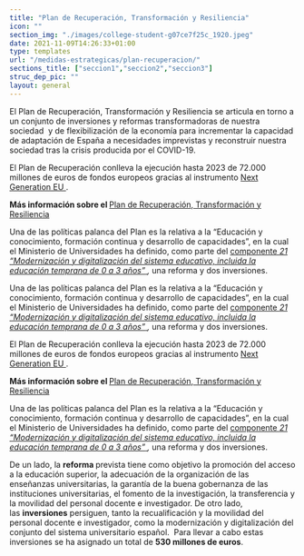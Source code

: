 ```yaml
---
title: "Plan de Recuperación, Transformación y Resiliencia"
icon: ""
section_img: "./images/college-student-g07ce7f25c_1920.jpeg"
date: 2021-11-09T14:26:33+01:00
type: templates
url: "/medidas-estrategicas/plan-recuperacion/"
sections_title: ["seccion1","seccion2","seccion3"]
struc_dep_pic: ""
layout: general
---
```

<p>El Plan de Recuperaci&oacute;n, Transformaci&oacute;n y Resiliencia se articula en torno a un conjunto de inversiones y reformas transformadoras de nuestra sociedad&nbsp; y de flexibilizaci&oacute;n de la econom&iacute;a para incrementar la capacidad de adaptaci&oacute;n de Espa&ntilde;a a necesidades imprevistas y reconstruir nuestra sociedad tras la crisis producida por el COVID-19.</p>
<p>El Plan de Recuperaci&oacute;n conlleva la ejecuci&oacute;n hasta 2023 de 72.000 millones de euros de fondos europeos gracias al instrumento&nbsp;<a title="Ir a 'Next Generation EU'" href="https://ec.europa.eu/info/strategy/recovery-plan-europe_es" target="_blank" rel="noopener">Next Generation EU  <i class="icon fas fa-external-link-alt"></i></a>.</p>
<p><strong>M&aacute;s informaci&oacute;n sobre el&nbsp;</strong><a title="Ir a 'Plan de Recuperaci&oacute;n, Transformaci&oacute;n y Resiliencia'" href="https://planderecuperacion.gob.es/" target="_blank" rel="noopener">Plan de Recuperaci&oacute;n, Transformaci&oacute;n y Resiliencia  <i class="icon fas fa-external-link-alt"></i></a></p>
<p>Una de las pol&iacute;ticas palanca del Plan es la relativa a la &ldquo;Educaci&oacute;n y conocimiento, formaci&oacute;n continua y desarrollo de capacidades&rdquo;, en la cual el Ministerio de Universidades ha definido, como parte del<span>&nbsp;</span><a title="Abrir el archivo PDF" href="https://www.lamoncloa.gob.es/temas/fondos-recuperacion/Documents/16062021-Componente21.pdf" target="_blank" rel="noopener">componente<span>&nbsp;</span><em>21 &ldquo;Modernizaci&oacute;n y digitalizaci&oacute;n del sistema educativo, incluida la educaci&oacute;n temprana de 0 a 3 a&ntilde;os&rdquo;</em>  <i class="icon fas fa-external-link-alt"></i></a><em>,<span>&nbsp;</span></em>una reforma y dos inversiones.</p>
<p>Una de las pol&iacute;ticas palanca del Plan es la relativa a la &ldquo;Educaci&oacute;n y conocimiento, formaci&oacute;n continua y desarrollo de capacidades&rdquo;, en la cual el Ministerio de Universidades ha definido, como parte del<span>&nbsp;</span><a title="Abrir el archivo PDF" href="https://www.lamoncloa.gob.es/temas/fondos-recuperacion/Documents/16062021-Componente21.pdf" target="_blank" rel="noopener">componente<span>&nbsp;</span><em>21 &ldquo;Modernizaci&oacute;n y digitalizaci&oacute;n del sistema educativo, incluida la educaci&oacute;n temprana de 0 a 3 a&ntilde;os&rdquo;</em>  <i class="icon fas fa-external-link-alt"></i></a><em>,<span>&nbsp;</span></em>una reforma y dos inversiones.</p>
<p>El Plan de Recuperaci&oacute;n conlleva la ejecuci&oacute;n hasta 2023 de 72.000 millones de euros de fondos europeos gracias al instrumento&nbsp;<a title="Ir a 'Next Generation EU'" href="https://ec.europa.eu/info/strategy/recovery-plan-europe_es" target="_blank" rel="noopener">Next Generation EU <i class="icon fas fa-external-link-alt"></i></a>.&nbsp;</p>
<p><strong>M&aacute;s informaci&oacute;n sobre el&nbsp;</strong><a title="Ir a 'Plan de Recuperaci&oacute;n, Transformaci&oacute;n y Resiliencia'" href="https://planderecuperacion.gob.es/" target="_blank" rel="noopener">Plan de Recuperaci&oacute;n, Transformaci&oacute;n y Resiliencia <i class="icon fas fa-external-link-alt"></i></a></p>
<p>Una de las pol&iacute;ticas palanca del Plan es la relativa a la &ldquo;Educaci&oacute;n y conocimiento, formaci&oacute;n continua y desarrollo de capacidades&rdquo;, en la cual el Ministerio de Universidades ha definido, como parte del<span>&nbsp;</span><a title="Abrir el archivo PDF" href="https://www.lamoncloa.gob.es/temas/fondos-recuperacion/Documents/16062021-Componente21.pdf" target="_blank" rel="noopener">componente<span>&nbsp;</span><em>21 &ldquo;Modernizaci&oacute;n y digitalizaci&oacute;n del sistema educativo, incluida la educaci&oacute;n temprana de 0 a 3 a&ntilde;os&rdquo;</em> <i class="icon fas fa-external-link-alt"></i></a><em>,<span>&nbsp;</span></em>una reforma y dos inversiones.</p>
<p>De un lado, la<span>&nbsp;</span><strong>reforma<span>&nbsp;</span></strong>prevista tiene como objetivo la promoci&oacute;n del acceso a la educaci&oacute;n superior, la adecuaci&oacute;n de la organizaci&oacute;n de las ense&ntilde;anzas universitarias, la garant&iacute;a de la buena gobernanza de las instituciones universitarias, el fomento de la investigaci&oacute;n, la transferencia y la movilidad del personal docente e investigador. De otro lado, las<span>&nbsp;</span><strong>inversiones</strong><span>&nbsp;</span>persiguen, tanto la recualificaci&oacute;n y la movilidad del personal docente e investigador, como la modernizaci&oacute;n y digitalizaci&oacute;n del conjunto del sistema universitario espa&ntilde;ol.&nbsp; Para llevar a cabo estas inversiones se ha asignado un total de<span>&nbsp;</span><strong>530 millones de euros</strong>.</p><br><br>